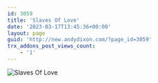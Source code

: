 ```yaml
---
id: 3059
title: 'Slaves Of Love'
date: '2023-03-17T13:45:36+00:00'
layout: page
guid: 'http://new.andydixon.com/?page_id=3059'
trx_addons_post_views_count:
    - '1'
---
```


![Slaves Of Love](https://i0.wp.com/assets.g8x2.ldn.idrivee2-23.com/posters/Slaves%20Of%20Love%2001.jpg?w=1200&ssl=1 "Slaves Of Love")